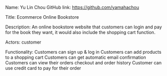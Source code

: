 Name: Yu Lin Chou
GitHub link: https://github.com/yamahachou

Title: Ecommerce Online Bookstore

Description: An online bookstore website that customers can login and pay for the book they want, it would also include the 
shopping cart function.

Actors: customer

Functionality:
Customers can sign up & log in
Customers can add products to a shopping cart
Customers can get automatic email confirmation
Customers can view their orders checkout and order history
Customer can use credit card to pay for their order
